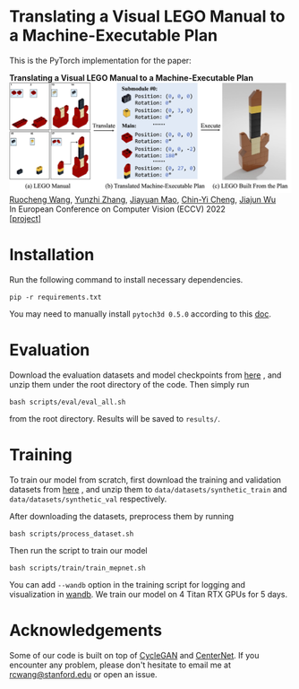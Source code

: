 # Translating a Visual LEGO Manual to a Machine-Executable Plan

This is the PyTorch implementation for the paper:

**Translating a Visual LEGO Manual to a Machine-Executable Plan**
![teaser](teaser.png)
<br />
[Ruocheng Wang](https://cs.stanford.edu/~rcwang/),
[Yunzhi Zhang](https://cs.stanford.edu/~yzzhang/),
[Jiayuan Mao](http://jiayuanm.com/),
[Chin-Yi Cheng](),
[Jiajun Wu](https://jiajunwu.com/)
<br />
In European Conference on Computer Vision (ECCV) 2022
<br />
[[project]](https://cs.stanford.edu/~rcwang/projects/lego_manual/)

# Installation

Run the following command to install necessary dependencies.

```
pip -r requirements.txt
```

You may need to manually install `pytoch3d 0.5.0` according to
this [doc](https://github.com/facebookresearch/pytorch3d/blob/main/INSTALL.md).

# Evaluation

Download the evaluation datasets and model checkpoints
from [here](https://office365stanford-my.sharepoint.com/:f:/g/personal/rcwang_stanford_edu/Eh3SFTyJXY5Iib-qnc55ZnIB05tYvHZ03FgfdRYMpSospw)
, and unzip them under the root directory of the code. Then simply run

```
bash scripts/eval/eval_all.sh
```

from the root directory. Results will be saved to `results/`.

# Training

To train our model from scratch, first download the training and validation datasets
from [here](https://office365stanford-my.sharepoint.com/:f:/g/personal/rcwang_stanford_edu/Eh3SFTyJXY5Iib-qnc55ZnIB05tYvHZ03FgfdRYMpSospw)
, and unzip them to `data/datasets/synthetic_train` and `data/datasets/synthetic_val` respectively.

After downloading the datasets, preprocess them by running

```
bash scripts/process_dataset.sh
```

Then run the script to train our model

```
bash scripts/train/train_mepnet.sh
```

You can add `--wandb` option in the training script for logging and visualization in [wandb](https://wandb.ai/site). We
train our model on 4 Titan RTX GPUs for 5 days.

# Acknowledgements

Some of our code is built on top of [CycleGAN](https://github.com/junyanz/pytorch-CycleGAN-and-pix2pix)
and [CenterNet](https://github.com/xingyizhou/CenterNet). If you encounter any problem, please don't hesitate to email
me at rcwang@stanford.edu or open an issue.
